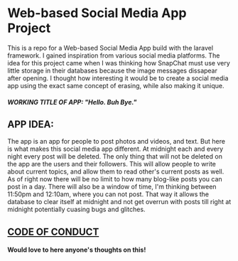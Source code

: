 # Web-based Social Media App Project
 This is a repo for a Web-based Social Media App build with the laravel framework. I gained inspiration from various social media platforms. The idea for this project came when I was thinking how SnapChat must use very little storage in their databases because the image messages dissapear after opening. I thought how interesting it would be to create a social media app using the exact same concept of erasing, while also making it unique. 
 
##### WORKING TITLE OF APP: "Hello. Buh Bye."


## APP IDEA: 
The app is an app for people to post photos and videos, and text. But here is what makes this social media app different. At midnight each and every night every post will be deleted. The only thing that will not be deleted on the app are the users and their followers. This will allow people to write about current topics, and allow them to read other's current posts as well. As of right now there will be no limit to how many blog-like posts you can post in a day. There will also be a window of time, I'm thinking between 11:50pm and 12:10am, where you can not post. That way it allows the database to clear itself at midnight and not get overrun with posts till right at midnight potentially cuasing bugs and glitches.

## [CODE OF CONDUCT](CODE_OF_CONDUCT.md)

#### Would love to here anyone's thoughts on this!
